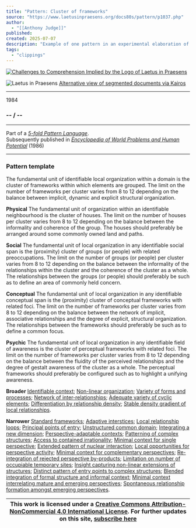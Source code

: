 ```yaml
---
title: "Pattern: Cluster of frameworks"
source: "https://www.laetusinpraesens.org/docs80s/pattern/p1037.php"
author:
  - "[[Anthony Judge]]"
published:
created: 2025-07-07
description: "Example of one pattern in an experimental elaboration of a 5-fold pattern language. This explores the parallel between patterns at the physical level, the social level, the conceptual level, and the psychic level in the light of an underlying template based on the insights of Christopher Alexander"
tags:
  - "clippings"
---
```

[![Challenges to Comprehension Implied by the Logo
of Laetus in Praesens](https://www.laetusinpraesens.org/common/images/achngcol.jpg "Challenges to Comprehension Implied by the Logo
of Laetus in Praesens")](https://www.laetusinpraesens.org/context/logo_laetus.php)

![Laetus in Praesens](https://www.laetusinpraesens.org/common/images/laetus_title2.png) [Alternative view of segmented documents via Kairos](https://kairos.laetusinpraesens.org/p1037_8_pat_h_1)

---

1984

### \-- / --

---

Part of a *[5-fold Pattern Language](https://www.laetusinpraesens.org/docs80s/84patlan.php)*.  
Subsequently published in *[Encyclopedia of World Problems and Human Potential](https://www.un-intelligible.org/projects/homeency.php)* (1986)

---

### Pattern template

The fundamental unit of identifiable local organization within a domain is the cluster of frameworks within which elements are grouped. The limit on the number of frameworks per cluster varies from 8 to 12 depending on the balance between implicit, dynamic and explicit structural organization.

**Physical** The fundamental unit of organization within an identifiable neighbourhood is the cluster of houses. The limit on the number of houses per cluster varies from 8 to 12 depending on the balance between the informality and coherence of the group. The houses should preferably be arranged around some commonly owned land and paths.

**Social** The fundamental unit of local organization in any identifiable social span is the (proximity) cluster of groups (or people) with related preoccupations. The limit on the number of groups (or people) per cluster varies from 8 to 12 depending on the balance between the informality of the relationships within the cluster and the coherence of the cluster as a whole. The relationships between the groups (or people) should preferably be such as to define an area of commonly held concern.

**Conceptual** The fundamental unit of local organization in any identifiable conceptual span is the (proximity) cluster of conceptual frameworks with related foci. The limit on the number of frameworks per cluster varies from 8 to 12 depending on the balance between the network of implicit, associative relationships and the degree of explicit, structural organization. The relationships between the frameworks should preferably be such as to define a common focus.

**Psychic** The fundamental unit of local organization in any identifiable field of awareness is the cluster of perceptual frameworks with related foci. The limit on the number of frameworks per cluster varies from 8 to 12 depending on the balance between the fluidity of the perceived relationships and the degree of gestalt awareness of the cluster as a whole. The perceptual frameworks should preferably be configured such as to highlight a unifying awareness.

**Broader** [Identifiable context](https://www.laetusinpraesens.org/docs80s/pattern/p1014.php); [Non-linear organization](https://www.laetusinpraesens.org/docs80s/pattern/p1007.php); [Variety of forms and processes](https://www.laetusinpraesens.org/docs80s/pattern/p1008.php); [Network of inter-relationships](https://www.laetusinpraesens.org/docs80s/pattern/p1005.php); [Adequate variety of cyclic elements](https://www.laetusinpraesens.org/docs80s/pattern/p1035.php); [Differentiation by relationship density](https://www.laetusinpraesens.org/docs80s/pattern/p1036.php); [Stable density gradient of local relationships](https://www.laetusinpraesens.org/docs80s/pattern/p1029.php).

**Narrower** [Standard frameworks](https://www.laetusinpraesens.org/docs80s/pattern/p1038.php); [Adaptive interstices](https://www.laetusinpraesens.org/docs80s/pattern/p1048.php); [Local relationship loops](https://www.laetusinpraesens.org/docs80s/pattern/p1049.php); [Principal points of entry](https://www.laetusinpraesens.org/docs80s/pattern/p1053.php); [Unstructured common domain](https://www.laetusinpraesens.org/docs80s/pattern/p1067.php); [Integrating a new dimension](https://www.laetusinpraesens.org/docs80s/pattern/p1039.php); [Perspective-adaptable contexts](https://www.laetusinpraesens.org/docs80s/pattern/p1079.php); [Patterning of complex structures](https://www.laetusinpraesens.org/docs80s/pattern/p1098.php); [Access to contained irrationality](https://www.laetusinpraesens.org/docs80s/pattern/p1071.php); [Minimal context for single perspective](https://www.laetusinpraesens.org/docs80s/pattern/p1078.php); [Extended pattern of nuclear interaction](https://www.laetusinpraesens.org/docs80s/pattern/p1075.php); [Local opportunities for perspective activity](https://www.laetusinpraesens.org/docs80s/pattern/p1157.php); [Minimal context for complementary perspectives](https://www.laetusinpraesens.org/docs80s/pattern/p1077.php); [Re-integration of rejected perspective by-products](https://www.laetusinpraesens.org/docs80s/pattern/p1178.php); [Limitation on number of occupiable temporary sites](https://www.laetusinpraesens.org/docs80s/pattern/p1103.php); [Insight capturing non-linear extensions of structures](https://www.laetusinpraesens.org/docs80s/pattern/p1175.php); [Distinct pattern of entry points to complex structures](https://www.laetusinpraesens.org/docs80s/pattern/p1102.php); [Blended integration of formal structure and informal context](https://www.laetusinpraesens.org/docs80s/pattern/p1111.php); [Minimal context interrelating mature and emerging perspectives](https://www.laetusinpraesens.org/docs80s/pattern/p1076.php); [Spontaneous relationship formation amongst emerging perspectives](https://www.laetusinpraesens.org/docs80s/pattern/p1068.php).

| This work is licensed under a [Creative Commons Attribution-NonCommercial 4.0 International License](http://creativecommons.org/licenses/by-nc/4.0/).  For further updates on this site, [subscribe here](https://laetusinpraesens.us19.list-manage.com/subscribe/post?u=1b1bc3aae057999099ff24455&id=4c64c53b45) |
| --- |